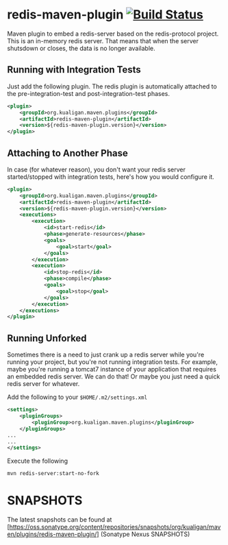 redis-maven-plugin [![Build Status](https://buildhive.cloudbees.com/job/r351574nc3/job/redis-maven-plugin/badge/icon)](https://buildhive.cloudbees.com/job/r351574nc3/job/redis-maven-plugin/)
==================

Maven plugin to embed a redis-server based on the redis-protocol
project. This is an in-memory redis server. That means that when the
server shutsdown or closes, the data is no longer available.

Running with Integration Tests
-------------------------
Just add the following plugin. The redis plugin is automatically
attached to the pre-integration-test and post-integration-test
phases. 

```xml
<plugin>
    <groupId>org.kualigan.maven.plugins</groupId>
    <artifactId>redis-maven-plugin</artifactId>
    <version>${redis-maven-plugin.version}</version>
</plugin>
```


Attaching to Another Phase
-----------------------
In case (for whatever reason), you don't want your redis server
started/stopped with integration tests, here's how you would configure it.

```xml
<plugin>
    <groupId>org.kualigan.maven.plugins</groupId>
    <artifactId>redis-maven-plugin</artifactId>
    <version>${redis-maven-plugin.version}</version>
    <executions>
        <execution>
            <id>start-redis</id>
            <phase>generate-resources</phase>
            <goals>
                <goal>start</goal>
            </goals>
        </execution>
        <execution>
            <id>stop-redis</id>
            <phase>compile</phase>
            <goals>
                <goal>stop</goal>
            </goals>
        </execution>      
    </executions>
</plugin>
```

Running Unforked
---------------
Sometimes there is a need to just crank up a redis server while you're
running your project, but you're not running integration tests. For
example, maybe you're running a tomcat7 instance of your application
that requires an embedded redis server. We can do that! Or maybe
you just need a quick redis server for whatever.

Add the following to your ```$HOME/.m2/settings.xml```

```xml
<settings>
    <pluginGroups>
        <pluginGroup>org.kualigan.maven.plugins</pluginGroup>
    </pluginGroups>
...
...
</settings>
```

Execute the following 

```
mvn redis-server:start-no-fork
```

SNAPSHOTS
=============

The latest snapshots can be found at
[https://oss.sonatype.org/content/repositories/snapshots/org/kualigan/maven/plugins/redis-maven-plugin/]
(Sonatype Nexus SNAPSHOTS)

<!-- Google Analytics -->
<script>
(function(i,s,o,g,r,a,m){i['GoogleAnalyticsObject']=r;i[r]=i[r]||function(){
(i[r].q=i[r].q||[]).push(arguments)},i[r].l=1*new Date();a=s.createElement(o),
m=s.getElementsByTagName(o)[0];a.async=1;a.src=g;m.parentNode.insertBefore(a,m)
})(window,document,'script','//www.google-analytics.com/analytics.js','ga');

ga('create', 'UA-16006964-1', 'auto');
ga('send', 'pageview');

</script>
<!-- End Google Analytics -->
